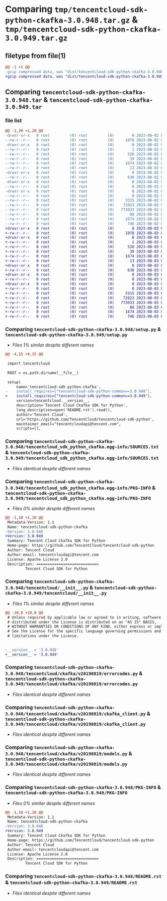 # Comparing `tmp/tencentcloud-sdk-python-ckafka-3.0.948.tar.gz` & `tmp/tencentcloud-sdk-python-ckafka-3.0.949.tar.gz`

## filetype from file(1)

```diff
@@ -1 +1 @@
-gzip compressed data, was "dist/tencentcloud-sdk-python-ckafka-3.0.948.tar", last modified: Wed Aug  2 00:26:23 2023, max compression
+gzip compressed data, was "dist/tencentcloud-sdk-python-ckafka-3.0.949.tar", last modified: Thu Aug  3 00:22:44 2023, max compression
```

## Comparing `tencentcloud-sdk-python-ckafka-3.0.948.tar` & `tencentcloud-sdk-python-ckafka-3.0.949.tar`

### file list

```diff
@@ -1,20 +1,20 @@
-drwxr-xr-x   0 root         (0) root         (0)        0 2023-08-02 00:26:23.000000 tencentcloud-sdk-python-ckafka-3.0.948/
--rw-r--r--   0 root         (0) root         (0)     1078 2023-08-02 00:26:23.000000 tencentcloud-sdk-python-ckafka-3.0.948/setup.py
-drwxr-xr-x   0 root         (0) root         (0)        0 2023-08-02 00:26:23.000000 tencentcloud-sdk-python-ckafka-3.0.948/tencentcloud_sdk_python_ckafka.egg-info/
--rw-r--r--   0 root         (0) root         (0)        1 2023-08-02 00:26:23.000000 tencentcloud-sdk-python-ckafka-3.0.948/tencentcloud_sdk_python_ckafka.egg-info/dependency_links.txt
--rw-r--r--   0 root         (0) root         (0)      528 2023-08-02 00:26:23.000000 tencentcloud-sdk-python-ckafka-3.0.948/tencentcloud_sdk_python_ckafka.egg-info/SOURCES.txt
--rw-r--r--   0 root         (0) root         (0)       39 2023-08-02 00:26:23.000000 tencentcloud-sdk-python-ckafka-3.0.948/tencentcloud_sdk_python_ckafka.egg-info/requires.txt
--rw-r--r--   0 root         (0) root         (0)     1674 2023-08-02 00:26:23.000000 tencentcloud-sdk-python-ckafka-3.0.948/tencentcloud_sdk_python_ckafka.egg-info/PKG-INFO
--rw-r--r--   0 root         (0) root         (0)       13 2023-08-02 00:26:23.000000 tencentcloud-sdk-python-ckafka-3.0.948/tencentcloud_sdk_python_ckafka.egg-info/top_level.txt
-drwxr-xr-x   0 root         (0) root         (0)        0 2023-08-02 00:26:23.000000 tencentcloud-sdk-python-ckafka-3.0.948/tencentcloud/
--rw-r--r--   0 root         (0) root         (0)      630 2023-08-02 00:26:23.000000 tencentcloud-sdk-python-ckafka-3.0.948/tencentcloud/__init__.py
-drwxr-xr-x   0 root         (0) root         (0)        0 2023-08-02 00:26:23.000000 tencentcloud-sdk-python-ckafka-3.0.948/tencentcloud/ckafka/
--rw-r--r--   0 root         (0) root         (0)        0 2023-08-02 00:26:23.000000 tencentcloud-sdk-python-ckafka-3.0.948/tencentcloud/ckafka/__init__.py
-drwxr-xr-x   0 root         (0) root         (0)        0 2023-08-02 00:26:23.000000 tencentcloud-sdk-python-ckafka-3.0.948/tencentcloud/ckafka/v20190819/
--rw-r--r--   0 root         (0) root         (0)        0 2023-08-02 00:26:23.000000 tencentcloud-sdk-python-ckafka-3.0.948/tencentcloud/ckafka/v20190819/__init__.py
--rw-r--r--   0 root         (0) root         (0)     3315 2023-08-02 00:26:23.000000 tencentcloud-sdk-python-ckafka-3.0.948/tencentcloud/ckafka/v20190819/errorcodes.py
--rw-r--r--   0 root         (0) root         (0)    72823 2023-08-02 00:26:23.000000 tencentcloud-sdk-python-ckafka-3.0.948/tencentcloud/ckafka/v20190819/ckafka_client.py
--rw-r--r--   0 root         (0) root         (0)   773033 2023-08-02 00:26:23.000000 tencentcloud-sdk-python-ckafka-3.0.948/tencentcloud/ckafka/v20190819/models.py
--rw-r--r--   0 root         (0) root         (0)       88 2023-08-02 00:26:23.000000 tencentcloud-sdk-python-ckafka-3.0.948/setup.cfg
--rw-r--r--   0 root         (0) root         (0)     1674 2023-08-02 00:26:23.000000 tencentcloud-sdk-python-ckafka-3.0.948/PKG-INFO
--rw-r--r--   0 root         (0) root         (0)      746 2023-08-02 00:26:23.000000 tencentcloud-sdk-python-ckafka-3.0.948/README.rst
+drwxr-xr-x   0 root         (0) root         (0)        0 2023-08-03 00:22:44.000000 tencentcloud-sdk-python-ckafka-3.0.949/
+-rw-r--r--   0 root         (0) root         (0)     1078 2023-08-03 00:22:44.000000 tencentcloud-sdk-python-ckafka-3.0.949/setup.py
+drwxr-xr-x   0 root         (0) root         (0)        0 2023-08-03 00:22:44.000000 tencentcloud-sdk-python-ckafka-3.0.949/tencentcloud_sdk_python_ckafka.egg-info/
+-rw-r--r--   0 root         (0) root         (0)        1 2023-08-03 00:22:44.000000 tencentcloud-sdk-python-ckafka-3.0.949/tencentcloud_sdk_python_ckafka.egg-info/dependency_links.txt
+-rw-r--r--   0 root         (0) root         (0)      528 2023-08-03 00:22:44.000000 tencentcloud-sdk-python-ckafka-3.0.949/tencentcloud_sdk_python_ckafka.egg-info/SOURCES.txt
+-rw-r--r--   0 root         (0) root         (0)       39 2023-08-03 00:22:44.000000 tencentcloud-sdk-python-ckafka-3.0.949/tencentcloud_sdk_python_ckafka.egg-info/requires.txt
+-rw-r--r--   0 root         (0) root         (0)     1674 2023-08-03 00:22:44.000000 tencentcloud-sdk-python-ckafka-3.0.949/tencentcloud_sdk_python_ckafka.egg-info/PKG-INFO
+-rw-r--r--   0 root         (0) root         (0)       13 2023-08-03 00:22:44.000000 tencentcloud-sdk-python-ckafka-3.0.949/tencentcloud_sdk_python_ckafka.egg-info/top_level.txt
+drwxr-xr-x   0 root         (0) root         (0)        0 2023-08-03 00:22:44.000000 tencentcloud-sdk-python-ckafka-3.0.949/tencentcloud/
+-rw-r--r--   0 root         (0) root         (0)      630 2023-08-03 00:22:44.000000 tencentcloud-sdk-python-ckafka-3.0.949/tencentcloud/__init__.py
+drwxr-xr-x   0 root         (0) root         (0)        0 2023-08-03 00:22:44.000000 tencentcloud-sdk-python-ckafka-3.0.949/tencentcloud/ckafka/
+-rw-r--r--   0 root         (0) root         (0)        0 2023-08-03 00:22:44.000000 tencentcloud-sdk-python-ckafka-3.0.949/tencentcloud/ckafka/__init__.py
+drwxr-xr-x   0 root         (0) root         (0)        0 2023-08-03 00:22:44.000000 tencentcloud-sdk-python-ckafka-3.0.949/tencentcloud/ckafka/v20190819/
+-rw-r--r--   0 root         (0) root         (0)        0 2023-08-03 00:22:44.000000 tencentcloud-sdk-python-ckafka-3.0.949/tencentcloud/ckafka/v20190819/__init__.py
+-rw-r--r--   0 root         (0) root         (0)     3315 2023-08-03 00:22:44.000000 tencentcloud-sdk-python-ckafka-3.0.949/tencentcloud/ckafka/v20190819/errorcodes.py
+-rw-r--r--   0 root         (0) root         (0)    72823 2023-08-03 00:22:44.000000 tencentcloud-sdk-python-ckafka-3.0.949/tencentcloud/ckafka/v20190819/ckafka_client.py
+-rw-r--r--   0 root         (0) root         (0)   773033 2023-08-03 00:22:44.000000 tencentcloud-sdk-python-ckafka-3.0.949/tencentcloud/ckafka/v20190819/models.py
+-rw-r--r--   0 root         (0) root         (0)       88 2023-08-03 00:22:44.000000 tencentcloud-sdk-python-ckafka-3.0.949/setup.cfg
+-rw-r--r--   0 root         (0) root         (0)     1674 2023-08-03 00:22:44.000000 tencentcloud-sdk-python-ckafka-3.0.949/PKG-INFO
+-rw-r--r--   0 root         (0) root         (0)      746 2023-08-03 00:22:44.000000 tencentcloud-sdk-python-ckafka-3.0.949/README.rst
```

### Comparing `tencentcloud-sdk-python-ckafka-3.0.948/setup.py` & `tencentcloud-sdk-python-ckafka-3.0.949/setup.py`

 * *Files 1% similar despite different names*

```diff
@@ -4,15 +4,15 @@
 
 import tencentcloud
 
 ROOT = os.path.dirname(__file__)
 
 setup(
     name='tencentcloud-sdk-python-ckafka',
-    install_requires=["tencentcloud-sdk-python-common==3.0.948"],
+    install_requires=["tencentcloud-sdk-python-common==3.0.949"],
     version=tencentcloud.__version__,
     description='Tencent Cloud Ckafka SDK for Python',
     long_description=open('README.rst').read(),
     author='Tencent Cloud',
     url='https://github.com/TencentCloud/tencentcloud-sdk-python',
     maintainer_email="tencentcloudapi@tencent.com",
     scripts=[],
```

### Comparing `tencentcloud-sdk-python-ckafka-3.0.948/tencentcloud_sdk_python_ckafka.egg-info/SOURCES.txt` & `tencentcloud-sdk-python-ckafka-3.0.949/tencentcloud_sdk_python_ckafka.egg-info/SOURCES.txt`

 * *Files identical despite different names*

### Comparing `tencentcloud-sdk-python-ckafka-3.0.948/tencentcloud_sdk_python_ckafka.egg-info/PKG-INFO` & `tencentcloud-sdk-python-ckafka-3.0.949/tencentcloud_sdk_python_ckafka.egg-info/PKG-INFO`

 * *Files 0% similar despite different names*

```diff
@@ -1,10 +1,10 @@
 Metadata-Version: 1.1
 Name: tencentcloud-sdk-python-ckafka
-Version: 3.0.948
+Version: 3.0.949
 Summary: Tencent Cloud Ckafka SDK for Python
 Home-page: https://github.com/TencentCloud/tencentcloud-sdk-python
 Author: Tencent Cloud
 Author-email: tencentcloudapi@tencent.com
 License: Apache License 2.0
 Description: ============================
         Tencent Cloud SDK for Python
```

### Comparing `tencentcloud-sdk-python-ckafka-3.0.948/tencentcloud/__init__.py` & `tencentcloud-sdk-python-ckafka-3.0.949/tencentcloud/__init__.py`

 * *Files 1% similar despite different names*

```diff
@@ -10,8 +10,8 @@
 # Unless required by applicable law or agreed to in writing, software
 # distributed under the License is distributed on an "AS IS" BASIS,
 # WITHOUT WARRANTIES OR CONDITIONS OF ANY KIND, either express or implied.
 # See the License for the specific language governing permissions and
 # limitations under the License.
 
 
-__version__ = '3.0.948'
+__version__ = '3.0.949'
```

### Comparing `tencentcloud-sdk-python-ckafka-3.0.948/tencentcloud/ckafka/v20190819/errorcodes.py` & `tencentcloud-sdk-python-ckafka-3.0.949/tencentcloud/ckafka/v20190819/errorcodes.py`

 * *Files identical despite different names*

### Comparing `tencentcloud-sdk-python-ckafka-3.0.948/tencentcloud/ckafka/v20190819/ckafka_client.py` & `tencentcloud-sdk-python-ckafka-3.0.949/tencentcloud/ckafka/v20190819/ckafka_client.py`

 * *Files identical despite different names*

### Comparing `tencentcloud-sdk-python-ckafka-3.0.948/tencentcloud/ckafka/v20190819/models.py` & `tencentcloud-sdk-python-ckafka-3.0.949/tencentcloud/ckafka/v20190819/models.py`

 * *Files identical despite different names*

### Comparing `tencentcloud-sdk-python-ckafka-3.0.948/PKG-INFO` & `tencentcloud-sdk-python-ckafka-3.0.949/PKG-INFO`

 * *Files 0% similar despite different names*

```diff
@@ -1,10 +1,10 @@
 Metadata-Version: 1.1
 Name: tencentcloud-sdk-python-ckafka
-Version: 3.0.948
+Version: 3.0.949
 Summary: Tencent Cloud Ckafka SDK for Python
 Home-page: https://github.com/TencentCloud/tencentcloud-sdk-python
 Author: Tencent Cloud
 Author-email: tencentcloudapi@tencent.com
 License: Apache License 2.0
 Description: ============================
         Tencent Cloud SDK for Python
```

### Comparing `tencentcloud-sdk-python-ckafka-3.0.948/README.rst` & `tencentcloud-sdk-python-ckafka-3.0.949/README.rst`

 * *Files identical despite different names*

